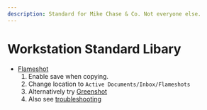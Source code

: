 ```yaml
---
description: Standard for Mike Chase & Co. Not everyone else.
---
```


# Workstation Standard Libary
* [Flameshot](https://flameshot.org)
  1. Enable save when copying.
  2. Change location to `Active Documents/Inbox/Flameshots`
  3. Alternatively try [Greenshot](https://getgreenshot.org/downloads/)
  3. Also see [troubleshooting](https://flameshot.org/docs/guide/troubleshooting/)
